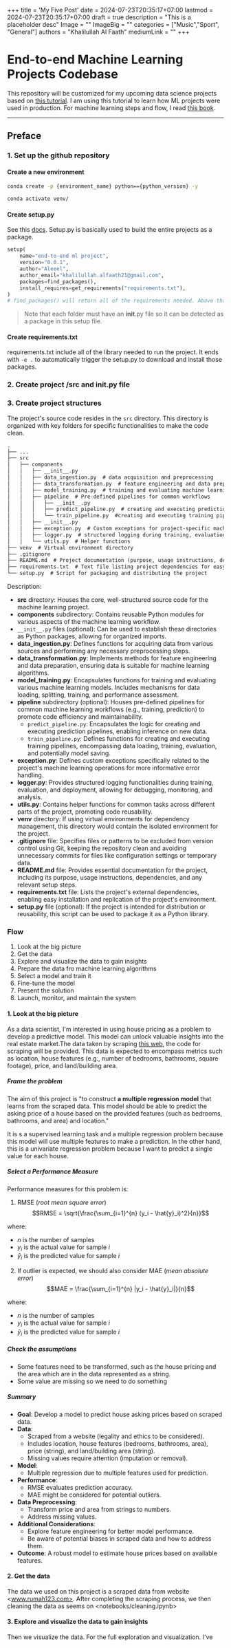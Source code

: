 +++
title = 'My Five Post'
date = 2024-07-23T20:35:17+07:00
lastmod = 2024-07-23T20:35:17+07:00
draft = true
description = "This is a placeholder desc"
Image = ""
ImageBig = ""
categories = ["Music","Sport", "General"]
authors = "Khalilullah Al Faath"
mediumLink = ""
+++

# End-to-end Machine Learning Projects Codebase

This repository will be customized for my upcoming data science projects based on [this tutorial](https://www.youtube.com/watch?v=Rv6UFGNmNZg&list=PLZoTAELRMXVPS-dOaVbAux22vzqdgoGhG&index=2&pp=iAQB). I am using this tutorial to learn how ML projects were used in production. For machine learning steps and flow, I read [this book](https://www.oreilly.com/library/view/hands-on-machine-learning/9781492032632/).

---

## Preface

### 1. Set up the github repository

#### Create a new environment

```bash
conda create -p {environment_name} python=={python_version} -y
```

```bash
conda activate venv/
```

#### Create setup.py

See this [docs](https://docs.python.org/3.11/distutils/setupscript.html). Setup.py is basically used to build the entire projects as a package.

```python
setup(
    name="end-to-end ml project",
    version="0.0.1",
    author="Aleeel",
    author_email="khalilullah.alfaath21@gmail.com",
    packages=find_packages(),
    install_requires=get_requirements("requirements.txt"),
)
# find_packages() will return all of the requirements needed. Above that define the function to get requirements from requirements.txt
```

> Note that each folder must have an __init__.py file so it can be detected as a package in this setup file.

#### Create requirements.txt

requirements.txt include all of the library needed to run the project. It ends with ``-e .`` to automatically trigger the setup.py to download and install those packages.

### 2. Create project /src and __init__.py file

### 3. Create project structures

The project's source code resides in the ```src``` directory. This directory is organized with key folders for specific functionalities to make the code clean.

<!-- markdownlint-disable code-block-style -->
```markdown
.
├── ... 
├── src  
│   ├── components  
│   │   ├── __init__.py 
│   │   ├── data_ingestion.py  # data acquisition and preprocessing
│   │   ├── data_transformation.py  # feature engineering and data preparation
│   │   ├── model_training.py  # training and evaluating machine learning models
│   │   ├── pipeline  # Pre-defined pipelines for common workflows
│   │   │   ├── __init__.py 
│   │   │   ├── predict_pipeline.py  # creating and executing prediction pipelines
│   │   │   └── train_pipeline.py  #creating and executing training pipelines
│   │   ├── __init__.py 
│   │   ├── exception.py  # Custom exceptions for project-specific machine learning errors
│   │   ├── logger.py  # structured logging during training, evaluation, and deployment
│   │   └── utils.py  # Helper functions
├── venv  # Virtual environment directory
├── .gitignore  
├── README.md  # Project documentation (purpose, usage instructions, dependencies)
├── requirements.txt  # Text file listing project dependencies for easy installation
└── setup.py  # Script for packaging and distributing the project
```

Description:

- __src__ directory: Houses the core, well-structured source code for the machine learning project.
- __components__ subdirectory: Contains reusable Python modules for various aspects of the machine learning workflow.
- `__init__.py` files (optional): Can be used to establish these directories as Python packages, allowing for organized imports.
- __data_ingestion.py__: Defines functions for acquiring data from various sources and performing any necessary preprocessing steps.
- __data_transformation.py__: Implements methods for feature engineering and data preparation, ensuring data is suitable for machine learning algorithms.
- __model_training.py__: Encapsulates functions for training and evaluating various machine learning models. Includes mechanisms for data loading, splitting, training, and performance assessment.
- __pipeline__ subdirectory (optional): Houses pre-defined pipelines for common machine learning workflows (e.g., training, prediction) to promote code efficiency and maintainability.
  - `predict_pipeline.py`: Encapsulates the logic for creating and executing prediction pipelines, enabling inference on new data.
  - `train_pipeline.py`: Defines functions for creating and executing training pipelines, encompassing data loading, training, evaluation, and potentially model saving.
- __exception.py__: Defines custom exceptions specifically related to the project's machine learning operations for more informative error handling.
- __logger.py__: Provides structured logging functionalities during training, evaluation, and deployment, allowing for debugging, monitoring, and analysis.
- __utils.py__: Contains helper functions for common tasks across different parts of the project, promoting code reusability.
- __venv__ directory: If using virtual environments for dependency management, this directory would contain the isolated environment for the project.
- __.gitignore__ file: Specifies files or patterns to be excluded from version control using Git, keeping the repository clean and avoiding unnecessary commits for files like configuration settings or temporary data.
- __README.md__ file: Provides essential documentation for the project, including its purpose, usage instructions, dependencies, and any relevant setup steps.
- __requirements.txt__ file: Lists the project's external dependencies, enabling easy installation and replication of the project's environment.
- __setup.py__ file (optional): If the project is intended for distribution or reusability, this script can be used to package it as a Python library.
<!-- markdownlint-restore -->

### Flow

1. Look at the big picture
2. Get the data
3. Explore and visualize the data to gain insights
4. Prepare the data fro machine learning algorithms
5. Select a model and train it
6. Fine-tune the model
7. Present the solution
8. Launch, monitor, and maintain the system

#### 1. Look at the big picture

As a data scientist, I'm interested in using house pricing as a problem to develop a predictive model. This model can unlock valuable insights into the real estate market.The data taken by scraping [this web](https://www.rumah123.com/), the code for scraping will be provided. This data is expected to encompass metrics such as location, house features (e.g., number of bedrooms, bathrooms, square footage), price, and land/building area.

##### Frame the problem

The aim of this project is "to construct __a multiple regression model__ that learns from the scraped data. This model should be able to predict the asking price of a house based on the provided features (such as bedrooms, bathrooms, and area) and location."

It is s a supervised learning task and a multiple regression problem because this model will use multiple features to make a prediction. In the other hand, this is a univariate regression problem because I want to predict a single value for each house.

##### Select a Performance Measure

Performance measures for this problem is:

1. RMSE (_root mean square error_)
$$RMSE = \sqrt{\frac{\sum_{i=1}^{n} (y_i - \hat{y}_i)^2}{n}}$$

where:

- $n$ is the number of samples
- $y_i$ is the actual value for sample $i$
- $\hat{y}_i$ is the predicted value for sample $i$

2. If outlier is expected, we should also consider MAE (_mean absolute error_)
$$MAE = \frac{\sum_{i=1}^{n} |y_i - \hat{y}_i|}{n}$$

where:

- $n$ is the number of samples
- $y_i$ is the actual value for sample $i$
- $\hat{y}_i$ is the predicted value for sample $i$

##### Check the assumptions

- Some features need to be transformed, such as the house pricing and the area which are in the data represented as a string.
- Some value are missing so we need to do something

##### Summary

- __Goal__: Develop a model to predict house asking prices based on scraped data.
- __Data__:
  - Scraped from a website (legality and ethics to be considered).
  - Includes location, house features (bedrooms, bathrooms, area), price (string), and land/building area (string).
  - Missing values require attention (imputation or removal).
- __Model__:
  - Multiple regression due to multiple features used for prediction.
- __Performance__:
  - RMSE evaluates prediction accuracy.
  - MAE might be considered for potential outliers.
- __Data Preprocessing__:
  - Transform price and area from strings to numbers.
  - Address missing values.
- __Additional Considerations__:
  - Explore feature engineering for better model performance.
  - Be aware of potential biases in scraped data and how to address them.
- __Outcome__: A robust model to estimate house prices based on available features.

#### 2. Get the data

The data we used on this project is a scraped data from website <www.rumah123.com>. After completing the scraping process, we then cleaning the data as seems on <notebooks/cleaning.ipynb>

#### 3. Explore and visualize the data to gain insights

Then we visualize the data. For the full exploration and visualization. I've
